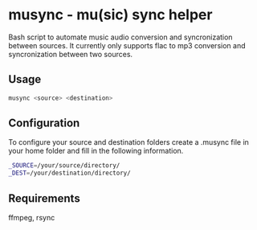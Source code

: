 musync - mu(sic) sync helper
==

Bash script to automate music audio conversion and syncronization between sources. It currently only supports flac to mp3 conversion and syncronization between two sources.

## Usage

```bash
musync <source> <destination>
```

## Configuration

To configure your source and destination folders create a .musync file in your
home folder and fill in the following information.

```bash
_SOURCE=/your/source/directory/
_DEST=/your/destination/directory/
```

## Requirements

ffmpeg, rsync

